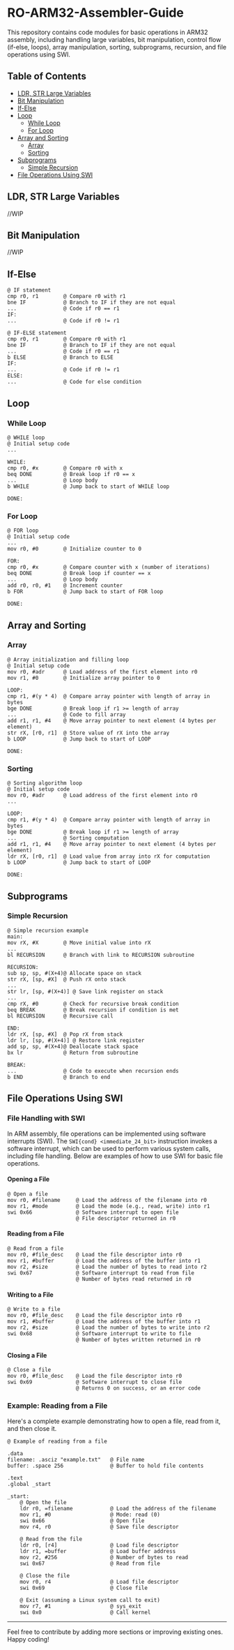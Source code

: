 
# RO-ARM32-Assembler-Guide

This repository contains code modules for basic operations in ARM32 assembly, including handling large variables, bit manipulation, control flow (if-else, loops), array manipulation, sorting, subprograms, recursion, and file operations using SWI.

## Table of Contents

- [LDR, STR Large Variables](#ldr-str-large-variables)
- [Bit Manipulation](#bit-manipulation)
- [If-Else](#if-else)
- [Loop](#loop)
  - [While Loop](#while-loop)
  - [For Loop](#for-loop)
- [Array and Sorting](#array-and-sorting)
  - [Array](#array)
  - [Sorting](#sorting)
- [Subprograms](#subprograms)
  - [Simple Recursion](#simple-recursion)
- [File Operations Using SWI](#file-operations-using-swi)

## LDR, STR Large Variables

//WIP

## Bit Manipulation

//WIP

## If-Else

```assembly
@ IF statement
cmp r0, r1        @ Compare r0 with r1
bne IF            @ Branch to IF if they are not equal
...               @ Code if r0 == r1
IF:
...               @ Code if r0 != r1

@ IF-ELSE statement
cmp r0, r1        @ Compare r0 with r1
bne IF            @ Branch to IF if they are not equal
...               @ Code if r0 == r1
b ELSE            @ Branch to ELSE
IF:
...               @ Code if r0 != r1
ELSE:
...               @ Code for else condition
```

## Loop

### While Loop

```assembly
@ WHILE loop
@ Initial setup code
...

WHILE:
cmp r0, #x        @ Compare r0 with x
beq DONE          @ Break loop if r0 == x
...               @ Loop body
b WHILE           @ Jump back to start of WHILE loop

DONE:
```

### For Loop

```assembly
@ FOR loop
@ Initial setup code
...
mov r0, #0        @ Initialize counter to 0

FOR:
cmp r0, #x        @ Compare counter with x (number of iterations)
beq DONE          @ Break loop if counter == x
...               @ Loop body
add r0, r0, #1    @ Increment counter
b FOR             @ Jump back to start of FOR loop

DONE:
```

## Array and Sorting

### Array

```assembly
@ Array initialization and filling loop
@ Initial setup code
mov r0, #adr      @ Load address of the first element into r0
mov r1, #0        @ Initialize array pointer to 0

LOOP:
cmp r1, #(y * 4)  @ Compare array pointer with length of array in bytes
bge DONE          @ Break loop if r1 >= length of array
...               @ Code to fill array
add r1, r1, #4    @ Move array pointer to next element (4 bytes per element)
str rX, [r0, r1]  @ Store value of rX into the array
b LOOP            @ Jump back to start of LOOP

DONE:
```

### Sorting

```assembly
@ Sorting algorithm loop
@ Initial setup code
mov r0, #adr      @ Load address of the first element into r0
...

LOOP:
cmp r1, #(y * 4)  @ Compare array pointer with length of array in bytes
bge DONE          @ Break loop if r1 >= length of array
...               @ Sorting computation
add r1, r1, #4    @ Move array pointer to next element (4 bytes per element)
ldr rX, [r0, r1]  @ Load value from array into rX for computation
b LOOP            @ Jump back to start of LOOP

DONE:
```

## Subprograms

### Simple Recursion

```assembly
@ Simple recursion example
main:
mov rX, #X        @ Move initial value into rX
...
bl RECURSION      @ Branch with link to RECURSION subroutine

RECURSION:
sub sp, sp, #(X+4)@ Allocate space on stack
str rX, [sp, #X]  @ Push rX onto stack
...
str lr, [sp, #(X+4)] @ Save link register on stack
...
cmp rX, #0        @ Check for recursive break condition
beq BREAK         @ Break recursion if condition is met
bl RECURSION      @ Recursive call

END:
ldr rX, [sp, #X]  @ Pop rX from stack
ldr lr, [sp, #(X+4)] @ Restore link register
add sp, sp, #(X+4)@ Deallocate stack space
bx lr             @ Return from subroutine

BREAK:
...               @ Code to execute when recursion ends
b END             @ Branch to end
```

## File Operations Using SWI

### File Handling with SWI

In ARM assembly, file operations can be implemented using software interrupts (SWI). The `SWI{cond} <immediate_24_bit>` instruction invokes a software interrupt, which can be used to perform various system calls, including file handling. Below are examples of how to use SWI for basic file operations.

#### Opening a File

```assembly
@ Open a file
mov r0, #filename     @ Load the address of the filename into r0
mov r1, #mode         @ Load the mode (e.g., read, write) into r1
swi 0x66              @ Software interrupt to open file
                      @ File descriptor returned in r0
```

#### Reading from a File

```assembly
@ Read from a file
mov r0, #file_desc    @ Load the file descriptor into r0
mov r1, #buffer       @ Load the address of the buffer into r1
mov r2, #size         @ Load the number of bytes to read into r2
swi 0x67              @ Software interrupt to read from file
                      @ Number of bytes read returned in r0
```

#### Writing to a File

```assembly
@ Write to a file
mov r0, #file_desc    @ Load the file descriptor into r0
mov r1, #buffer       @ Load the address of the buffer into r1
mov r2, #size         @ Load the number of bytes to write into r2
swi 0x68              @ Software interrupt to write to file
                      @ Number of bytes written returned in r0
```

#### Closing a File

```assembly
@ Close a file
mov r0, #file_desc    @ Load the file descriptor into r0
swi 0x69              @ Software interrupt to close file
                      @ Returns 0 on success, or an error code
```

### Example: Reading from a File

Here's a complete example demonstrating how to open a file, read from it, and then close it.

```assembly
@ Example of reading from a file

.data
filename: .asciz "example.txt"   @ File name
buffer: .space 256               @ Buffer to hold file contents

.text
.global _start

_start:
    @ Open the file
    ldr r0, =filename            @ Load the address of the filename
    mov r1, #0                   @ Mode: read (0)
    swi 0x66                     @ Open file
    mov r4, r0                   @ Save file descriptor

    @ Read from the file
    ldr r0, [r4]                 @ Load file descriptor
    ldr r1, =buffer              @ Load buffer address
    mov r2, #256                 @ Number of bytes to read
    swi 0x67                     @ Read from file

    @ Close the file
    mov r0, r4                   @ Load file descriptor
    swi 0x69                     @ Close file

    @ Exit (assuming a Linux system call to exit)
    mov r7, #1                   @ sys_exit
    swi 0x0                      @ Call kernel
```

---

Feel free to contribute by adding more sections or improving existing ones. Happy coding!

```

